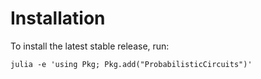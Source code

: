 # Installation

To install the latest stable release, run:

    julia -e 'using Pkg; Pkg.add("ProbabilisticCircuits")'